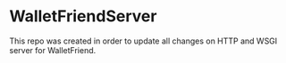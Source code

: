# WalletFriendServer
This repo was created in order to update all changes on HTTP and WSGI server for WalletFriend.
